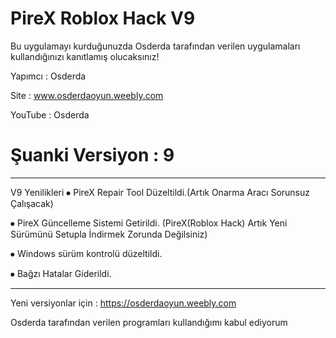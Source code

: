 # PireX Roblox Hack V9

Bu uygulamayı kurduğunuzda Osderda tarafından verilen uygulamaları kullandığınızı kanıtlamış olucaksınız!

Yapımcı : Osderda

Site : www.osderdaoyun.weebly.com

YouTube : Osderda

# Şuanki Versiyon : 9
----------------------
V9 Yenilikleri
⦁	PireX Repair Tool Düzeltildi.(Artık 
Onarma Aracı Sorunsuz Çalışacak)

⦁	PireX Güncelleme Sistemi Getirildi.
(PireX(Roblox Hack) Artık Yeni Sürümünü 
Setupla İndirmek Zorunda Değilsiniz)

⦁	Windows sürüm kontrolü düzeltildi.

⦁	Bağzı Hatalar Giderildi.

----------------------------------------

Yeni versiyonlar için :  https://osderdaoyun.weebly.com

Osderda tarafından verilen programları kullandığımı kabul ediyorum
